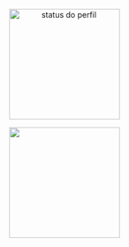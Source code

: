 <p align="center"><img src="https://github-readme-stats.vercel.app/api?username=RickyM7&locale=pt-br&theme=transparent&hide=stars&hide_rank=true&show=prs_merged,prs_merged_percentage&show_icons=true" height=200 align="center" alt="status do perfil" /></p>

<p align="center"><img src="https://github-readme-stats.vercel.app/api/top-langs?username=RickyM7&layout=compact&locale=pt-br&theme=transparent" height=200 align="center" /></p>
